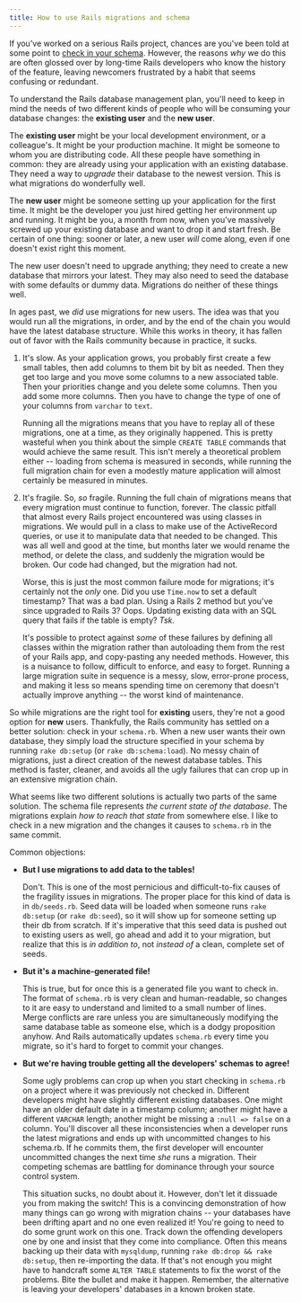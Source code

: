 ```yaml
---
title: How to use Rails migrations and schema
---
```


If you've worked on a serious Rails project, chances are you've been told at some point to [check in your schema](http://webcache.googleusercontent.com/search?q=cache:pOhqkWFMkx8J:www.saturnflyer.com/blog/jim/2010/09/14/always-check-in-schema-rb/+&cd=1&hl=en&ct=clnk&gl=us&client=firefox-a). However, the reasons *why* we do this are often glossed over by long-time Rails developers who know the history of the feature, leaving newcomers frustrated by a habit that seems confusing or redundant.

To understand the Rails database management plan, you'll need to keep in mind the needs of two different kinds of people who will be consuming your database changes: the **existing user** and the **new user**.

The **existing user** might be your local development environment, or a colleague's. It might be your production machine. It might be someone to whom you are distributing code. All these people have something in common: they are already using your application with an existing database. They need a way to *upgrade* their database to the newest version. This is what migrations do wonderfully well.

The **new user** might be someone setting up your application for the first time. It might be the developer you just hired getting her environment up and running. It might be you, a month from now, when you've massively screwed up your existing database and want to drop it and start fresh. Be certain of one thing: sooner or later, a new user *will* come along, even if one doesn't exist right this moment.

The new user doesn't need to upgrade anything; they need to create a new database that mirrors your latest. They may also need to seed the database with some defaults or dummy data. Migrations do neither of these things well.

In ages past, we *did* use migrations for new users. The idea was that you would run all the migrations, in order, and by the end of the chain you would have the latest database structure. While this works in theory, it has fallen out of favor with the Rails community because in practice, it sucks.

 1. It's slow. As your application grows, you probably first create a few small tables, then add columns to them bit by bit as needed. Then they get too large and you move some columns to a new associated table. Then your priorities change and you delete some columns. Then you add some more columns. Then you have to change the type of one of your columns from `varchar` to `text`.

    Running all the migrations means that you have to replay all of these migrations, one at a time, as they originally happened. This is pretty wasteful when you think about the simple `CREATE TABLE` commands that would achieve the same result. This isn't merely a theoretical problem either -- loading from schema is measured in seconds, while running the full migration chain for even a modestly mature application will almost certainly be measured in minutes.

 2. It's fragile. So, *so* fragile. Running the full chain of migrations means that every migration must continue to function, forever. The classic pitfall that almost every Rails project encountered was using classes in migrations. We would pull in a class to make use of the ActiveRecord queries, or use it to manipulate data that needed to be changed. This was all well and good at the time, but months later we would rename the method, or delete the class, and suddenly the migration would be broken. Our code had changed, but the migration had not.

    Worse, this is just the most common failure mode for migrations; it's certainly not the *only* one. Did you use `Time.now` to set a default timestamp? That was a bad plan. Using a Rails 2 method but you've since upgraded to Rails 3? Oops. Updating existing data with an SQL query that fails if the table is empty? *Tsk.*

    It's possible to protect against *some* of these failures by defining all classes within the migration rather than autoloading them from the rest of your Rails app, and copy-pasting any needed methods. However, this is a nuisance to follow, difficult to enforce, and easy to forget. Running a large migration suite in sequence is a messy, slow, error-prone process, and making it less so means spending time on ceremony that doesn't actually improve anything -- the worst kind of maintenance.

So while migrations are the right tool for **existing** users, they're not a good option for **new** users. Thankfully, the Rails community has settled on a better solution: check in your `schema.rb`. When a new user wants their own database, they simply load the structure specified in your schema by running `rake db:setup` (or `rake db:schema:load`). No messy chain of migrations, just a direct creation of the newest database tables. This method is faster, cleaner, and avoids all the ugly failures that can crop up in an extensive migration chain.

What seems like two different solutions is actually two parts of the same solution. The schema file represents *the current state of the database*. The migrations explain *how to reach that state* from somewhere else. I like to check in a new migration and the changes it causes to `schema.rb` in the same commit.

Common objections:

 * **But I use migrations to add data to the tables!**

    Don't. This is one of the most pernicious and difficult-to-fix causes of the fragility issues in migrations. The proper place for this kind of data is in `db/seeds.rb`. Seed data will be loaded when someone runs `rake db:setup` (or `rake db:seed`), so it will show up for someone setting up their db from scratch. If it's imperative that this seed data is pushed out to existing users as well, go ahead and add it to your migration, but realize that this is *in addition to*, not *instead of* a clean, complete set of seeds.

 * **But it's a machine-generated file!**

    This is true, but for once this is a generated file you want to check in. The format of `schema.rb` is very clean and human-readable, so changes to it are easy to understand and limited to a small number of lines. Merge conflicts are rare unless you are simultaneously modifying the same database table as someone else, which is a dodgy proposition anyhow. And Rails automatically updates `schema.rb` every time you migrate, so it's hard to forget to commit your changes.

 * **But we're having trouble getting all the developers' schemas to agree!**

    Some ugly problems can crop up when you start checking in `schema.rb` on a project where it was previously not checked in. Different developers might have slightly different existing databases. One might have an older default date in a timestamp column; another might have a different `VARCHAR` length; another might be missing a `:null => false` on a column. You'll discover all these inconsistencies when a developer runs the latest migrations and ends up with uncommitted changes to his schema.rb. If he commits them, the first developer will encounter uncommitted changes the next time *she* runs a migration. Their competing schemas are battling for dominance through your source control system.

    This situation sucks, no doubt about it. However, don't let it dissuade you from making the switch! This is a convincing demonstration of how many things can go wrong with migration chains -- your databases have been drifting apart and no one even realized it! You're going to need to do some grunt work on this one. Track down the offending developers one by one and insist that they come into compliance. Often this means backing up their data with `mysqldump`, running `rake db:drop && rake db:setup`, then re-importing the data. If that's not enough you might have to handcraft some `ALTER TABLE` statements to fix the worst of the problems. Bite the bullet and make it happen. Remember, the alternative is leaving your developers' databases in a known broken state.

